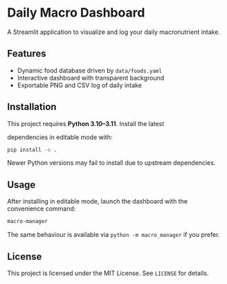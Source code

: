 # Daily Macro Dashboard

A Streamlit application to visualize and log your daily macronutrient intake.

## Features
- Dynamic food database driven by `data/foods.yaml`
- Interactive dashboard with transparent background
- Exportable PNG and CSV log of daily intake

## Installation
This project requires **Python 3.10–3.11**. Install the latest

dependencies in editable mode with:
```bash
pip install -e .
```
Newer Python versions may fail to install due to upstream dependencies.

## Usage
After installing in editable mode, launch the dashboard with the convenience
command:

```bash
macro-manager
```

The same behaviour is available via `python -m macro_manager` if you prefer.

## License
This project is licensed under the MIT License. See `LICENSE` for details.

